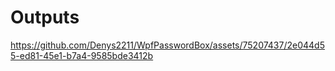 # Outputs

https://github.com/Denys2211/WpfPasswordBox/assets/75207437/2e044d55-ed81-45e1-b7a4-9585bde3412b

